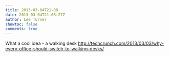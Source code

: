 ```yaml
---
title: 2013-03-04T21-08
date: 2013-03-04T21:08:27Z
author: Lee Turner
showtoc: false
comments: true
---
```


What a cool idea - a walking desk http://techcrunch.com/2013/03/03/why-every-office-should-switch-to-walking-desks/

